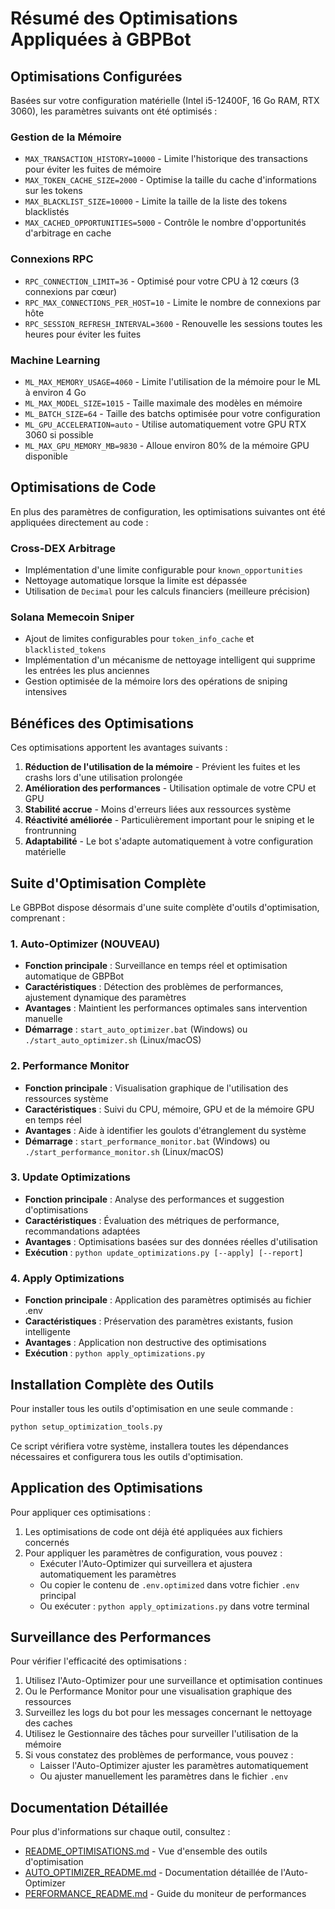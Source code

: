 # Résumé des Optimisations Appliquées à GBPBot

## Optimisations Configurées

Basées sur votre configuration matérielle (Intel i5-12400F, 16 Go RAM, RTX 3060), les paramètres suivants ont été optimisés :

### Gestion de la Mémoire
- `MAX_TRANSACTION_HISTORY=10000` - Limite l'historique des transactions pour éviter les fuites de mémoire
- `MAX_TOKEN_CACHE_SIZE=2000` - Optimise la taille du cache d'informations sur les tokens
- `MAX_BLACKLIST_SIZE=10000` - Limite la taille de la liste des tokens blacklistés
- `MAX_CACHED_OPPORTUNITIES=5000` - Contrôle le nombre d'opportunités d'arbitrage en cache

### Connexions RPC
- `RPC_CONNECTION_LIMIT=36` - Optimisé pour votre CPU à 12 cœurs (3 connexions par cœur)
- `RPC_MAX_CONNECTIONS_PER_HOST=10` - Limite le nombre de connexions par hôte
- `RPC_SESSION_REFRESH_INTERVAL=3600` - Renouvelle les sessions toutes les heures pour éviter les fuites

### Machine Learning
- `ML_MAX_MEMORY_USAGE=4060` - Limite l'utilisation de la mémoire pour le ML à environ 4 Go
- `ML_MAX_MODEL_SIZE=1015` - Taille maximale des modèles en mémoire
- `ML_BATCH_SIZE=64` - Taille des batchs optimisée pour votre configuration
- `ML_GPU_ACCELERATION=auto` - Utilise automatiquement votre GPU RTX 3060 si possible
- `ML_MAX_GPU_MEMORY_MB=9830` - Alloue environ 80% de la mémoire GPU disponible

## Optimisations de Code

En plus des paramètres de configuration, les optimisations suivantes ont été appliquées directement au code :

### Cross-DEX Arbitrage
- Implémentation d'une limite configurable pour `known_opportunities`
- Nettoyage automatique lorsque la limite est dépassée
- Utilisation de `Decimal` pour les calculs financiers (meilleure précision)

### Solana Memecoin Sniper
- Ajout de limites configurables pour `token_info_cache` et `blacklisted_tokens`
- Implémentation d'un mécanisme de nettoyage intelligent qui supprime les entrées les plus anciennes
- Gestion optimisée de la mémoire lors des opérations de sniping intensives

## Bénéfices des Optimisations

Ces optimisations apportent les avantages suivants :

1. **Réduction de l'utilisation de la mémoire** - Prévient les fuites et les crashs lors d'une utilisation prolongée
2. **Amélioration des performances** - Utilisation optimale de votre CPU et GPU
3. **Stabilité accrue** - Moins d'erreurs liées aux ressources système
4. **Réactivité améliorée** - Particulièrement important pour le sniping et le frontrunning
5. **Adaptabilité** - Le bot s'adapte automatiquement à votre configuration matérielle

## Suite d'Optimisation Complète

Le GBPBot dispose désormais d'une suite complète d'outils d'optimisation, comprenant :

### 1. Auto-Optimizer (NOUVEAU)
- **Fonction principale** : Surveillance en temps réel et optimisation automatique de GBPBot
- **Caractéristiques** : Détection des problèmes de performances, ajustement dynamique des paramètres
- **Avantages** : Maintient les performances optimales sans intervention manuelle
- **Démarrage** : `start_auto_optimizer.bat` (Windows) ou `./start_auto_optimizer.sh` (Linux/macOS)

### 2. Performance Monitor
- **Fonction principale** : Visualisation graphique de l'utilisation des ressources système
- **Caractéristiques** : Suivi du CPU, mémoire, GPU et de la mémoire GPU en temps réel
- **Avantages** : Aide à identifier les goulots d'étranglement du système
- **Démarrage** : `start_performance_monitor.bat` (Windows) ou `./start_performance_monitor.sh` (Linux/macOS)

### 3. Update Optimizations
- **Fonction principale** : Analyse des performances et suggestion d'optimisations
- **Caractéristiques** : Évaluation des métriques de performance, recommandations adaptées
- **Avantages** : Optimisations basées sur des données réelles d'utilisation
- **Exécution** : `python update_optimizations.py [--apply] [--report]`

### 4. Apply Optimizations
- **Fonction principale** : Application des paramètres optimisés au fichier .env
- **Caractéristiques** : Préservation des paramètres existants, fusion intelligente
- **Avantages** : Application non destructive des optimisations
- **Exécution** : `python apply_optimizations.py`

## Installation Complète des Outils

Pour installer tous les outils d'optimisation en une seule commande :

```bash
python setup_optimization_tools.py
```

Ce script vérifiera votre système, installera toutes les dépendances nécessaires et configurera tous les outils d'optimisation.

## Application des Optimisations

Pour appliquer ces optimisations :

1. Les optimisations de code ont déjà été appliquées aux fichiers concernés
2. Pour appliquer les paramètres de configuration, vous pouvez :
   - Exécuter l'Auto-Optimizer qui surveillera et ajustera automatiquement les paramètres
   - Ou copier le contenu de `.env.optimized` dans votre fichier `.env` principal
   - Ou exécuter : `python apply_optimizations.py` dans votre terminal

## Surveillance des Performances

Pour vérifier l'efficacité des optimisations :

1. Utilisez l'Auto-Optimizer pour une surveillance et optimisation continues
2. Ou le Performance Monitor pour une visualisation graphique des ressources
3. Surveillez les logs du bot pour les messages concernant le nettoyage des caches
4. Utilisez le Gestionnaire des tâches pour surveiller l'utilisation de la mémoire
5. Si vous constatez des problèmes de performance, vous pouvez :
   - Laisser l'Auto-Optimizer ajuster les paramètres automatiquement
   - Ou ajuster manuellement les paramètres dans le fichier `.env`

## Documentation Détaillée

Pour plus d'informations sur chaque outil, consultez :

- [README_OPTIMISATIONS.md](README_OPTIMISATIONS.md) - Vue d'ensemble des outils d'optimisation
- [AUTO_OPTIMIZER_README.md](AUTO_OPTIMIZER_README.md) - Documentation détaillée de l'Auto-Optimizer
- [PERFORMANCE_README.md](PERFORMANCE_README.md) - Guide du moniteur de performances 